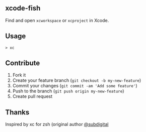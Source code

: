 ## xcode-fish

Find and open `xcworkspace` or `xcproject` in Xcode.

## Usage

```
> xc
```

## Contribute

1. Fork it
2. Create your feature branch (`git checkout -b my-new-feature`)
3. Commit your changes (`git commit -am 'Add some feature'`)
4. Push to the branch (`git push origin my-new-feature`)
5. Create pull request

## Thanks

Inspired by xc for zsh (original author [@subdigital](https://github.com/subdigital)
